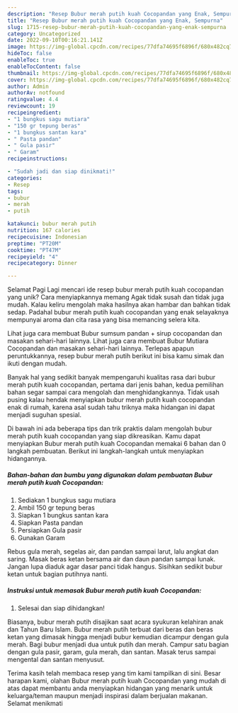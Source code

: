 ```yaml
---
description: "Resep Bubur merah putih kuah Cocopandan yang Enak, Sempurna"
title: "Resep Bubur merah putih kuah Cocopandan yang Enak, Sempurna"
slug: 1715-resep-bubur-merah-putih-kuah-cocopandan-yang-enak-sempurna
category: Uncategorized
date: 2022-09-10T00:16:21.141Z
image: https://img-global.cpcdn.com/recipes/77dfa74695f6896f/680x482cq70/bubur-merah-putih-kuah-cocopandan-foto-resep-utama.jpg
hideToc: false
enableToc: true
enableTocContent: false
thumbnail: https://img-global.cpcdn.com/recipes/77dfa74695f6896f/680x482cq70/bubur-merah-putih-kuah-cocopandan-foto-resep-utama.jpg
cover: https://img-global.cpcdn.com/recipes/77dfa74695f6896f/680x482cq70/bubur-merah-putih-kuah-cocopandan-foto-resep-utama.jpg
author: Admin
authorAv: notfound
ratingvalue: 4.4
reviewcount: 19
recipeingredient:
- "1 bungkus sagu mutiara"
- "150 gr tepung beras"
- "1 bungkus santan kara"
- " Pasta pandan"
- " Gula pasir"
- " Garam"
recipeinstructions:

- "Sudah jadi dan siap dinikmati!"
categories:
- Resep
tags:
- bubur
- merah
- putih

katakunci: bubur merah putih 
nutrition: 167 calories
recipecuisine: Indonesian
preptime: "PT20M"
cooktime: "PT47M"
recipeyield: "4"
recipecategory: Dinner

---
```



Selamat Pagi Lagi mencari ide resep bubur merah putih kuah cocopandan yang unik? Cara menyiapkannya memang Agak tidak susah dan tidak juga mudah. Kalau keliru mengolah maka hasilnya akan hambar dan bahkan tidak sedap. Padahal bubur merah putih kuah cocopandan yang enak selayaknya mempunyai aroma dan cita rasa yang bisa memancing selera kita.


Lihat juga cara membuat Bubur sumsum pandan + sirup cocopandan dan masakan sehari-hari lainnya. Lihat juga cara membuat Bubur Mutiara Cocopandan dan masakan sehari-hari lainnya. Terlepas apapun peruntukkannya, resep bubur merah putih berikut ini bisa kamu simak dan ikuti dengan mudah.

Banyak hal yang sedikit banyak mempengaruhi kualitas rasa dari bubur merah putih kuah cocopandan, pertama dari jenis bahan, kedua pemilihan bahan segar sampai cara mengolah dan menghidangkannya. Tidak usah pusing kalau hendak menyiapkan bubur merah putih kuah cocopandan enak di rumah, karena asal sudah tahu triknya maka hidangan ini dapat menjadi suguhan spesial.


Di bawah ini ada beberapa tips dan trik praktis dalam mengolah bubur merah putih kuah cocopandan yang siap dikreasikan. Kamu dapat menyiapkan Bubur merah putih kuah Cocopandan memakai 6 bahan dan 0 langkah pembuatan. Berikut ini langkah-langkah untuk menyiapkan hidangannya.

<!--inarticleads1-->

##### Bahan-bahan dan bumbu yang digunakan dalam pembuatan Bubur merah putih kuah Cocopandan:

1. Sediakan 1 bungkus sagu mutiara
1. Ambil 150 gr tepung beras
1. Siapkan 1 bungkus santan kara
1. Siapkan  Pasta pandan
1. Persiapkan  Gula pasir
1. Gunakan  Garam


Rebus gula merah, segelas air, dan pandan sampai larut, lalu angkat dan saring. Masak beras ketan bersama air dan daun pandan sampai lunak. Jangan lupa diaduk agar dasar panci tidak hangus. Sisihkan sedikit bubur ketan untuk bagian putihnya nanti. 

<!--inarticleads2-->

##### Instruksi untuk memasak Bubur merah putih kuah Cocopandan:


1. Selesai dan siap dihidangkan!

Biasanya, bubur merah putih disajikan saat acara syukuran kelahiran anak dan Tahun Baru Islam. Bubur merah putih terbuat dari beras dan beras ketan yang dimasak hingga menjadi bubur kemudian dicampur dengan gula merah. Bagi bubur menjadi dua untuk putih dan merah. Campur satu bagian dengan gula pasir, garam, gula merah, dan santan. Masak terus sampai mengental dan santan menyusut. 

Terima kasih telah membaca resep yang tim kami tampilkan di sini. Besar harapan kami, olahan Bubur merah putih kuah Cocopandan yang mudah di atas dapat membantu anda menyiapkan hidangan yang menarik untuk keluarga/teman maupun menjadi inspirasi dalam berjualan makanan. Selamat menikmati

